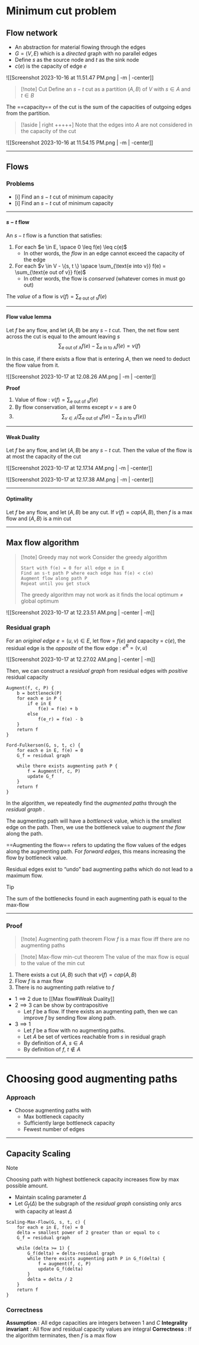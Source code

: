 # Minimum cut problem
## Flow network
- An abstraction for material flowing through the edges
- $G = (V, E)$ which is a *directed* graph with no parallel edges
- Define $s$ as the source node and $t$ as the sink node
- $c(e)$ is the capacity of edge $e$

![[Screenshot 2023-10-16 at 11.51.47 PM.png | -m | -center]]

>[!note] Cut
>Define an $s-t$ cut as a partition $(A, B)$ of $V$ with $s \in A$ and $t \in B$

The ==capacity== of the cut is the sum of the capacities of outgoing edges from the partition.

>[!aside | right +++++]
>Note that the edges into $A$ are not considered in the capacity of the cut

![[Screenshot 2023-10-16 at 11.54.15 PM.png | -m | -center]]

---

## Flows
### Problems
- [i] Find an $s-t$ cut of minimum capacity
- [i] Find an $s-t$ cut of minimum capacity

---
#### $s-t$ flow
An $s-t$ flow is a function that satisfies:
1. For each $e \in E, \space 0 \leq f(e) \leq c(e)$
	- In other words, the *flow* in an edge cannot exceed the capacity of the edge
2. For each $v \in V - \{s, t \} \space \sum_{\text{e into v}} f(e) = \sum_{\text{e out of v}} f(e)$
	- In other words, the flow is *conserved* (whatever comes in must go out)

The *value* of a flow is $v(f)  = \sum_{\text{e out of s}} f(e)$

---

#### Flow value lemma
Let $f$ be any flow, and let $(A, B)$ be any $s-t$ cut. Then, the net flow sent across the cut is equal to the amount leaving $s$
$$
\sum_{\text{e out of A}} f(e) - \sum_{\text{e in to A}} f(e) = v(f)
$$

In this case, if there exists a flow that is entering $A$, then we need to deduct the flow value from it.

![[Screenshot 2023-10-17 at 12.08.26 AM.png | -m | -center]]

**Proof**
1. Value of flow : $v(f)  = \sum_{\text{e out of s}} f(e)$
2. By flow conservation, all terms except $v = s$ are 0
3. $$ \sum_{v \in A} \Big(
\sum_{\text{e out of v}} f(e) - \sum_{\text{e in to v}} f(e) \Big)
$$

---

#### Weak Duality

Let $f$ be any flow, and let $(A, B)$ be any $s-t$ cut. Then the value of the flow is at most the capacity of the cut

![[Screenshot 2023-10-17 at 12.17.14 AM.png | -m | -center]]

![[Screenshot 2023-10-17 at 12.17.38 AM.png | -m | -center]]

---

#### Optimality
Let $f$ be any flow, and let $(A, B)$ be any cut. If $v(f) = cap(A, B)$, then $f$ is a max flow and $(A, B)$ is a min cut

---

## Max flow algorithm
>[!note] Greedy may not work
> Consider the greedy algorithm
> ```
> Start with f(e) = 0 for all edge e in E
> Find an s-t path P where each edge has f(e) < c(e)
> Augment flow along path P
> Repeat until you get stuck
> ```
> 
> The greedy algorithm may not work as it finds the local optimum $\neq$ global optimum

![[Screenshot 2023-10-17 at 12.23.51 AM.png | -center | -m]]

### Residual graph

For an *original edge* $e = (u, v) \in E$, let flow = $f(e)$ and capacity = $c(e)$, the residual edge is the *opposite* of the flow edge : $e^R = (v, u)$

![[Screenshot 2023-10-17 at 12.27.02 AM.png | -center | -m]]

Then, we can construct a *residual graph* from residual edges with *positive* residual capacity

```
Augment(f, c, P) {
	b = bottleneck(P)
	for each e in P {
		if e in E
			f(e) = f(e) + b
		else
			f(e_r) = f(e) - b
	}
	return f
}
```

```
Ford-Fulkerson(G, s, t, c) {
	for each e in E, f(e) = 0
	G_f = residual graph

	while there exists augmenting path P {
		f = Augment(f, c, P)
		update G_f
	}
	return f
}
```

In the algorithm, we repeatedly find the *augmented paths* through the *residual graph* .

The augmenting path will have a *bottleneck* value, which is the smallest edge on the path. Then, we use the bottleneck value to *augment the flow* along the path.

==Augmenting the flow== refers to updating the flow values of the edges along the augmenting path. For *forward edges*, this means increasing the flow by bottleneck value.

Residual edges exist to “undo” bad augmenting paths which do not lead to a maximum flow.

>[!tip]
>The sum of the bottlenecks found in each augmenting path is equal to the max-flow
---

### Proof
>[!note] Augmenting path theorem
>Flow $f$ is a max flow iff there are no augmenting paths

>[!note] Max-flow min-cut theorem
>The value of the max flow is equal to the value of the min cut

1. There exists a cut $(A, B)$ such that $v(f) = cap(A, B)$
2. Flow $f$ is a max flow
3. There is no augmenting path relative to $f$

- $1 \implies 2$ due to [[Max flow#Weak Duality]]
- $2 \implies 3$ can be show by contrapositive
	- Let $f$ be a flow. If there exists an augmenting path, then we can improve $f$ by sending flow along path.
- $3 \implies 1$
	- Let $f$ be a flow with no augmenting paths.
	- Let $A$ be set of vertices reachable from $s$ in residual graph
	- By definition of $A$, $s \in A$
	- By definition of $f$, $t \notin A$

---

# Choosing good augmenting paths

### Approach
- Choose augmenting paths with
	- Max bottleneck capacity
	- Sufficiently large bottleneck capacity
	- Fewest number of edges

---

## Capacity Scaling

>[!note]
>Choosing path with highest bottleneck capacity increases flow by max possible amount.
>- Maintain scaling parameter $\Delta$
>- Let $G_f(\Delta)$ be the subgraph of the *residual graph* consisting only arcs with capacity at least $\Delta$

```
Scaling-Max-Flow(G, s, t, c) {
	for each e in E, f(e) = 0
	delta = smallest power of 2 greater than or equal to c
	G_f = residual graph

	while (delta >= 1) {
		G_f(delta) = delta-residual graph
		while there exists augmenting path P in G_f(delta) {
			f = augment(f, c, P)
			update G_f(delta)
		}
		delta = delta / 2
	}
	return f
}
```

### Correctness

**Assumption** : All edge capacities are integers between 1 and $C$
**Integrality invariant** : All flow and residual capacity values are integral
**Correctness** : If the algorithm terminates, then $f$ is a max flow
